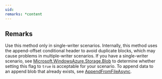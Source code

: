 ```yaml
---
uid: 
remarks: *content
---
```

## Remarks  
 Use this method only in single-writer scenarios. Internally, this method uses the append-offset conditional header to avoid duplicate blocks, which may cause problems in multiple-writer scenarios.                     If you have a single-writer scenario, see [Microsoft.WindowsAzure.Storage.Blob](assetId:///N:Microsoft.WindowsAzure.Storage.Blob?qualifyHint=False&autoUpgrade=True) to determine whether setting this flag to `true` is acceptable for your scenario.             To append data to an append blob that already exists, see [AppendFromFileAsync](assetId:///M:Microsoft.WindowsAzure.Storage.Blob.CloudAppendBlob.AppendFromFileAsync(System.String,Microsoft.WindowsAzure.Storage.AccessCondition,Microsoft.WindowsAzure.Storage.Blob.BlobRequestOptions,Microsoft.WindowsAzure.Storage.OperationContext,System.Threading.CancellationToken)?qualifyHint=False&autoUpgrade=True).